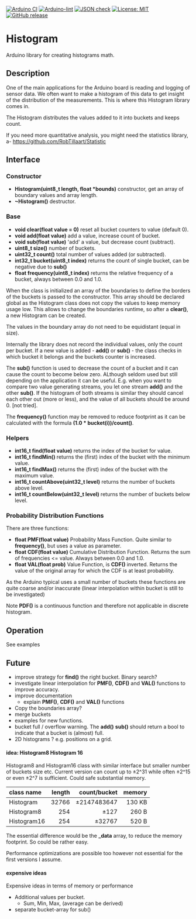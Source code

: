 
[![Arduino CI](https://github.com/RobTillaart/Histogram/workflows/Arduino%20CI/badge.svg)](https://github.com/marketplace/actions/arduino_ci)
[![Arduino-lint](https://github.com/RobTillaart/Histogram/actions/workflows/arduino-lint.yml/badge.svg)](https://github.com/RobTillaart/Histogram/actions/workflows/arduino-lint.yml)
[![JSON check](https://github.com/RobTillaart/Histogram/actions/workflows/jsoncheck.yml/badge.svg)](https://github.com/RobTillaart/Histogram/actions/workflows/jsoncheck.yml)
[![License: MIT](https://img.shields.io/badge/license-MIT-green.svg)](https://github.com/RobTillaart/Histogram/blob/master/LICENSE)
[![GitHub release](https://img.shields.io/github/release/RobTillaart/Histogram.svg?maxAge=3600)](https://github.com/RobTillaart/Histogram/releases)


# Histogram

Arduino library for creating histograms math.


## Description

One of the main applications for the Arduino board is reading and logging of sensor data.
We often want to make a histogram of this data to get insight of the distribution of the
measurements. This is where this Histogram library comes in.

The Histogram distributes the values added to it into buckets and keeps count.

If you need more quantitative analysis, you might need the statistics library, 
a- https://github.com/RobTillaart/Statistic


## Interface 


### Constructor

- **Histogram(uint8_t length, float \*bounds)** constructor, get an array of boundary values and array length.
- **~Histogram()** destructor.


### Base

- **void clear(float value = 0)** reset all bucket counters to value (default 0).
- **void add(float value)** add a value, increase count of bucket.
- **void sub(float value)** 'add' a value, but decrease count (subtract).
- **uint8_t size()** number of buckets.
- **uint32_t count()** total number of values added (or subtracted).
- **int32_t bucket(uint8_t index)** returns the count of single bucket, can be negative due to **sub()**
- **float frequency(uint8_t index)** returns the relative frequency of a bucket, always between 0.0 and 1.0.

When the class is initialized an array of the boundaries to define the borders of the
buckets is passed to the constructor. This array should be declared global as the
Histogram class does not copy the values to keep memory usage low. This allows to change
the boundaries runtime, so after a **clear()**, a new Histogram can be created.

The values in the boundary array do not need to be equidistant (equal in size).

Internally the library does not record the individual values, only the count per bucket.
If a new value is added - **add()** or **sub()** - the class checks in which bucket it belongs
and the buckets counter is increased.

The **sub()** function is used to decrease the count of a bucket and it can cause the count
to become below zero. ALthough seldom used but still depending on the application it can
be useful. E.g. when you want to compare two value generating streams, you let one stream
**add()** and the other **sub()**. If the histogram of both streams is similar they should cancel 
each other out (more or less), and the value of all buckets should be around 0. \[not tried\].

The **frequency()** function may be removed to reduce footprint as it can be calculated with
the formula **(1.0 \* bucket(i))/count()**.


### Helpers

- **int16_t find(float value)** returns the index of the bucket for value.
- **int16_t findMin()** returns the (first) index of the bucket with the minimum value.
- **int16_t findMax()** returns the (first) index of the bucket with the maximum value.
- **int16_t countAbove(uint32_t level)** returns the number of buckets above level.
- **int16_t countBelow(uint32_t level)** returns the number of buckets below level.


### Probability Distribution Functions

There are three functions:

- **float PMF(float value)** Probability Mass Function. Quite similar to **frequency()**, 
but uses a value as parameter.
- **float CDF(float value)** Cumulative Distribution Function. 
Returns the sum of frequencies <= value. Always between 0.0 and 1.0.
- **float VAL(float prob)** Value Function, is **CDF()** inverted. 
Returns the value of the original array for which the CDF is at least probability.

As the Arduino typical uses a small number of buckets these functions are quite 
coarse and/or inaccurate (linear interpolation within bucket is still to be investigated)

Note **PDF()** is a continuous function and therefore not applicable in discrete histogram.


## Operation

See examples


## Future


- improve strategy for **find()** the right bucket. Binary search?
- investigate linear interpolation for **PMF()**, **CDF()** and **VAL()** functions to improve accuracy.
- improve documentation
  - explain **PMF()**, **CDF()** and **VAL()** functions
- Copy the boundaries array?
- merge buckets
- examples for new functions.
- bucket full / overflow warning. The **add()** **sub()** should 
return a bool to indicate that a bucket is (almost) full.
- 2D histograms ? e.g. positions on a grid.

#### idea: Histogram8 Histogram 16

Histogram8 and Histogram16 class with similar interface but smaller 
number of buckets size etc. Current version can count up to ±2^31 while
often ±2^15 or even ±2^7 is sufficient. Could safe substantial memory.

| class name  | length | count/bucket | memory |
|:------------|-------:|-------------:|-------:|
| Histogram   | 32766  | ±2147483647  | 130 KB |
| Histogram8  | 254    | ±127         | 260 B  |
| Histogram16 | 254    | ±32767       | 520 B  |

The essential difference would be the **\_data** array, to reduce 
the memory footprint. So could be rather easy. 

Performance optimizations are possible too however not essential for 
the first versions I assume. 


#### expensive ideas

Expensive ideas in terms of memory or performance

- Additional values per bucket.
  - Sum, Min, Max, (average can be derived)
- separate bucket-array for sub()


